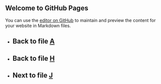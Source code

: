 

## Welcome to GitHub Pages

You can use the [editor on GitHub](https://github.com/samuelbetio/alphabet.file/edit/master/A/B/C/D/E/F/G/H/I/README.md) to maintain and preview the content for your website in Markdown files.

- ## **Back** to file [A](../../../../../../../../../README.md)

- ## **Back** to file [H](../README.md)
- ## **Next** to file [J](J/)














